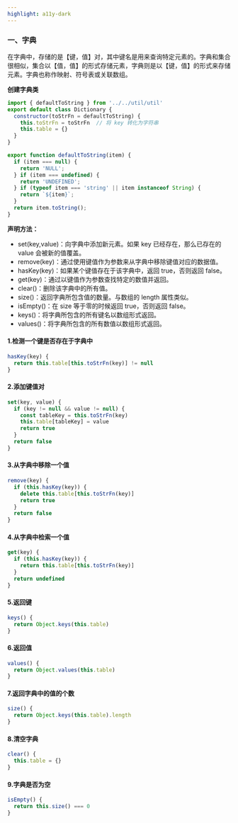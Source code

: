 ```yaml
---
highlight: a11y-dark
---
```

### 一、字典
在字典中，存储的是【键，值】对，其中键名是用来查询特定元素的。字典和集合很相似，集合以【值，值】的形式存储元素，字典则是以【键，值】的形式来存储元素。字典也称作映射、符号表或关联数组。

**创建字典类**
```javascript
import { defaultToString } from '../../util/util'
export default class Dictionary {
  constructor(toStrFn = defaultToString) {
    this.toStrFn = toStrFn  // 将 key 转化为字符串
    this.table = {}
  }
}
```
```javascript
export function defaultToString(item) {
  if (item === null) {
    return 'NULL';
  } if (item === undefined) {
    return 'UNDEFINED';
  } if (typeof item === 'string' || item instanceof String) {
    return `${item}`;
  }
  return item.toString();
}
```
**声明方法：**
- set(key,value)：向字典中添加新元素。如果 key 已经存在，那么已存在的 value 会被新的值覆盖。
- remove(key)：通过使用键值作为参数来从字典中移除键值对应的数据值。
- hasKey(key)：如果某个键值存在于该字典中，返回 true，否则返回 false。
- get(key)：通过以键值作为参数查找特定的数值并返回。
- clear()：删除该字典中的所有值。
- size()：返回字典所包含值的数量。与数组的 length 属性类似。
- isEmpty()：在 size 等于零的时候返回 true，否则返回 false。
- keys()：将字典所包含的所有键名以数组形式返回。
- values()：将字典所包含的所有数值以数组形式返回。

#### 1.检测一个键是否存在于字典中
```javascript
hasKey(key) {
  return this.table[this.toStrFn(key)] != null
}
```
#### 2.添加键值对
```javascript
set(key, value) {
  if (key != null && value != null) {
    const tableKey = this.toStrFn(key)
    this.table[tableKey] = value
    return true
  }
  return false
}
```
#### 3.从字典中移除一个值
```javascript
remove(key) {
  if (this.hasKey(key)) {
    delete this.table[this.toStrFn(key)]
    return true
  }
  return false
}
```
#### 4.从字典中检索一个值
```javascript
get(key) {
  if (this.hasKey(key)) {
    return this.table[this.toStrFn(key)]
  }
  return undefined
}
```
#### 5.返回键
```javascript
keys() {
  return Object.keys(this.table)
}
```
#### 6.返回值
```javascript
values() {
  return Object.values(this.table)
}
```
#### 7.返回字典中的值的个数
```javascript
size() {
  return Object.keys(this.table).length
}
```
#### 8.清空字典
```javascript
clear() {
  this.table = {}
}
```
#### 9.字典是否为空
```javascript
isEmpty() {
  return this.size() === 0
}
```
